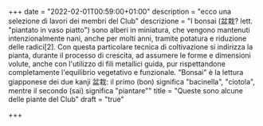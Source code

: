 +++
date = "2022-02-01T00:59:00+01:00"
description = "ecco una selezione di lavori dei membri del Club"
descrizione = "I bonsai (盆栽? lett. \"piantato in vaso piatto\") sono alberi in miniatura, che vengono mantenuti intenzionalmente nani, anche per molti anni, tramite potatura e riduzione delle radici[2]. Con questa particolare tecnica di coltivazione si indirizza la pianta, durante il processo di crescita, ad assumere le forme e dimensioni volute, anche con l'utilizzo di fili metallici guida, pur rispettandone completamente l'equilibrio vegetativo e funzionale. \"Bonsai\" è la lettura giapponese dei due kanji 盆栽: il primo (bon) significa \"bacinella\", \"ciotola\", mentre il secondo (sai) significa \"piantare\""
title = "Queste sono alcune delle piante del Club"
draft = "true"

+++
